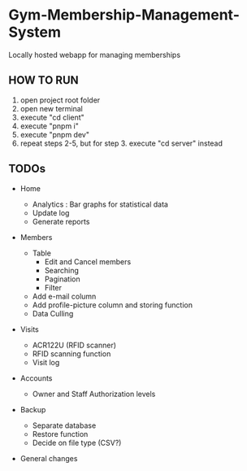 # Gym-Membership-Management-System
Locally hosted webapp for managing memberships

## HOW TO RUN
1. open project root folder
2. open new terminal
3. execute "cd client"
4. execute "pnpm i"
5. execute "pnpm dev"
6. repeat steps 2-5, but for step 3. execute "cd server" instead

## TODOs
- Home
  - Analytics : Bar graphs for statistical data
  - Update log
  - Generate reports

- Members
  - Table
    - Edit and Cancel members
    - Searching
    - Pagination
    - Filter
  - Add e-mail column
  - Add profile-picture column and storing function
  - Data Culling

- Visits
  - ACR122U (RFID scanner)
  - RFID scanning function
  - Visit log

- Accounts
  - Owner and Staff Authorization levels

- Backup
  - Separate database
  - Restore function
  - Decide on file type (CSV?)

- General changes
